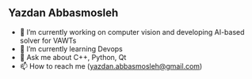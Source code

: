## Yazdan Abbasmosleh


- 🔭 I’m currently working on computer vision and developing AI-based solver for VAWTs
- 🌱 I’m currently learning Devops 
- 💬 Ask me about C++, Python, Qt
- 📫 How to reach me (yazdan.abbasmosleh@gmail.com)
